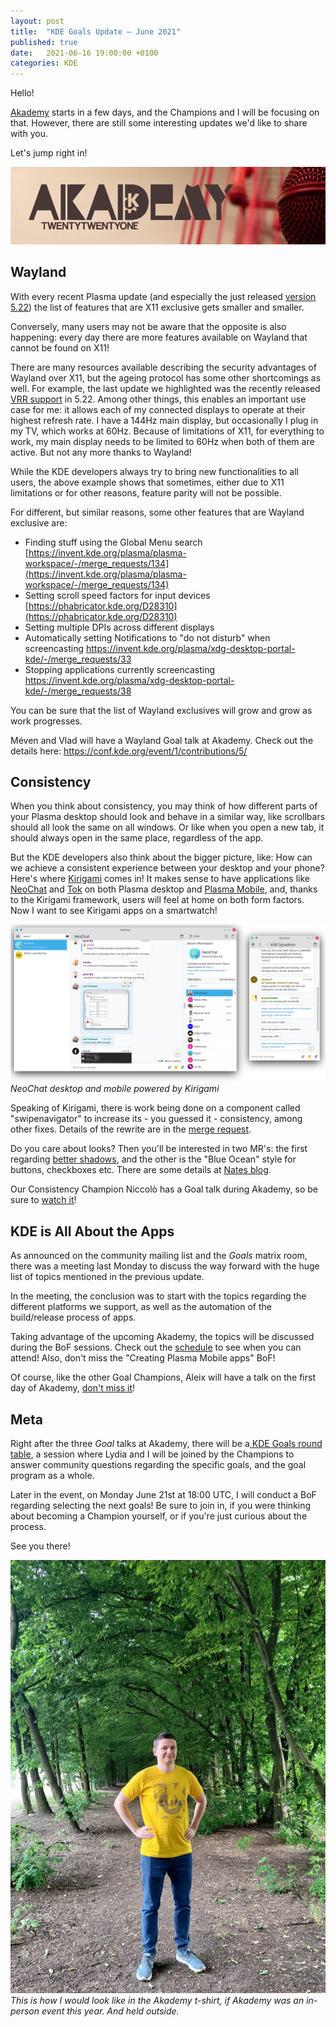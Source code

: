 ```yaml
---
layout: post
title:  "KDE Goals Update – June 2021"
published: true
date:   2021-06-16 19:00:00 +0100
categories: KDE
---
```


Hello!

[Akademy](https://akademy.kde.org/2021) starts in a few days, and the Champions and I will be focusing on that. However, there are still some interesting updates we'd like to share with you.

Let's jump right in!

![Akademy 2021 logo](/assets/akademy2021logo.png)

## Wayland

With every recent Plasma update (and especially the just released [version 5.22](https://kde.org/announcements/plasma/5/5.22.0/)) the list of features that are X11 exclusive gets smaller and smaller.

Conversely, many users may not be aware that the opposite is also happening: every day there are more features available on Wayland that cannot be found on X11!

There are many resources available describing the security advantages of Wayland over X11, but the ageing protocol has some other shortcomings as well. For example, the last update we highlighted was the recently released [VRR support](https://invent.kde.org/plasma/kwin/-/merge_requests/718) in 5.22. Among other things, this enables an important use case for me: it allows each of my connected displays to operate at their highest refresh rate. I have a 144Hz main display, but occasionally I plug in my TV, which works at 60Hz. Because of limitations of X11, for everything to work, my main display needs to be limited to 60Hz when both of them are active. But not any more thanks to Wayland!

While the KDE developers always try to bring new functionalities to all users, the above example shows that sometimes, either due to X11 limitations or for other reasons, feature parity will not be possible.

For different, but similar reasons, some other features that are Wayland exclusive are:

* Finding stuff using the Global Menu search [https://invent.kde.org/plasma/plasma-workspace/-/merge_requests/134](https://invent.kde.org/plasma/plasma-workspace/-/merge_requests/134)
* Setting scroll speed factors for input devices [https://phabricator.kde.org/D28310](https://phabricator.kde.org/D28310)
* Setting multiple DPIs across different displays
* Automatically setting Notifications to "do not disturb" when screencasting <https://invent.kde.org/plasma/xdg-desktop-portal-kde/-/merge_requests/33>
* Stopping applications currently screencasting <https://invent.kde.org/plasma/xdg-desktop-portal-kde/-/merge_requests/38>

You can be sure that the list of Wayland exclusives will grow and grow as work progresses.

Méven and Vlad will have a Wayland Goal talk at Akademy. Check out the details here: <https://conf.kde.org/event/1/contributions/5/>

## Consistency

When you think about consistency, you may think of how different parts of your Plasma desktop should look and behave in a similar way, like scrollbars should all look the same on all windows. Or like when you open a new tab, it should always open in the same place, regardless of the app.

But the KDE developers also think about the bigger picture, like: How can we achieve a consistent experience between your desktop and your phone? Here's where [Kirigami](https://develop.kde.org/frameworks/kirigami/) comes in! It makes sense to have applications like [NeoChat](https://apps.kde.org/neochat/) and [Tok](https://invent.kde.org/network/tok) on both Plasma desktop and [Plasma Mobile](https://www.plasma-mobile.org/), and, thanks to the Kirigami framework, users will feel at home on both form factors. Now I want to see Kirigami apps on a smartwatch!

![NeoChat desktop and mobile powered by Kirigami](/assets/neochat_combined.png)
*NeoChat desktop and mobile powered by Kirigami*

Speaking of Kirigami, there is work being done on a component called "swipenavigator" to increase its - you guessed it - consistency, among other fixes. Details of the rewrite are in the [merge request](https://invent.kde.org/frameworks/kirigami/-/merge_requests/310).

Do you care about looks? Then you'll be interested in two MR's: the first regarding [better shadows](https://invent.kde.org/frameworks/plasma-framework/-/merge_requests/270), and the other is the "Blue Ocean" style for buttons, checkboxes etc. There are some details at [Nates blog](https://pointieststick.com/2021/06/11/this-week-in-kde-plasma-5-22-arrives-but-i-bet-youll-want-5-23-once-i-show-you-this/).

Our Consistency Champion Niccolò has a Goal talk during Akademy, so be sure to [watch it](https://conf.kde.org/event/1/contributions/1/)!

## KDE is All About the Apps

As announced on the community mailing list and the *Goals* matrix room, there was a meeting last Monday to discuss the way forward with the huge list of topics mentioned in the previous update.

In the meeting, the conclusion was to start with the topics regarding the different platforms we support, as well as the automation of the build/release process of apps.

Taking advantage of the upcoming Akademy, the topics will be discussed during the BoF sessions. Check out the [schedule](https://community.kde.org/Akademy/2021/AllBoF) to see when you can attend! Also, don't miss the "Creating Plasma Mobile apps" BoF!

Of course, like the other Goal Champions, Aleix will have a talk on the first day of Akademy, [don't miss it](https://conf.kde.org/event/1/contributions/6/)!

## Meta

Right after the three *Goal* talks at Akademy, there will be a[ KDE Goals round table](https://conf.kde.org/event/1/contributions/7/), a session where Lydia and I will be joined by the Champions to answer community questions regarding the specific goals, and the goal program as a whole.

Later in the event, on Monday June 21st at 18:00 UTC, I will conduct a BoF regarding selecting the next goals! Be sure to join in, if you were thinking about becoming a Champion yourself, or if you're just curious about the process.

See you there!

![This is how I would look like in the Akademy t-shirt, if Akademy was an in-person event this year. And held outside.](/assets/adam_tshirt2021_small.jpg)
*This is how I would look like in the Akademy t-shirt, if Akademy was an in-person event this year. And held outside.*
